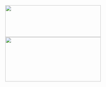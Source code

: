 <div align="center">
<a href="https://github.com/fyrhen">
  <img height="100" width="300" align="center" src="https://github-readme-stats.vercel.app/api/?username=fyrhen&count_private=true&hide=prs,contribs&show_icons=true&theme=github_dark" />
</a>
<a href="https://github.com/fyrhen">
  <img height="140" width="300" align="center" src="https://github-readme-stats.vercel.app/api/top-langs/?username=fyrhen&layout=compact&langs_count=4&theme=github_dark" />
</a>
</div>
